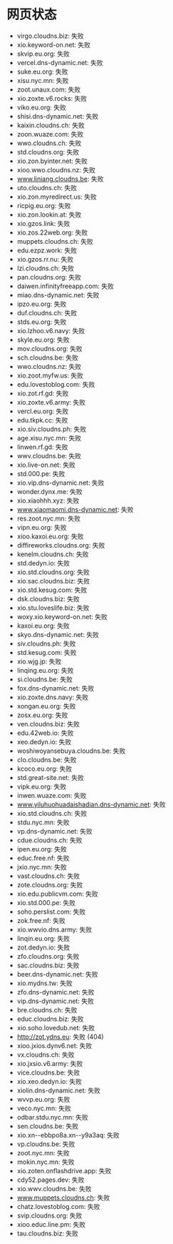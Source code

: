 # 网页状态
- virgo.cloudns.biz: 失败
- xio.keyword-on.net: 失败
- skvip.eu.org: 失败
- vercel.dns-dynamic.net: 失败
- suke.eu.org: 失败
- xisu.nyc.mn: 失败
- zoot.unaux.com: 失败
- xio.zoxte.v6.rocks: 失败
- viko.eu.org: 失败
- shisi.dns-dynamic.net: 失败
- kaixin.cloudns.ch: 失败
- zoon.wuaze.com: 失败
- wwo.cloudns.ch: 失败
- std.cloudns.org: 失败
- xio.zon.byinter.net: 失败
- xioo.wwo.cloudns.nz: 失败
- www.liniang.cloudns.be: 失败
- uto.cloudns.ch: 失败
- xio.zon.myredirect.us: 失败
- ricpig.eu.org: 失败
- xio.zon.lookin.at: 失败
- xio.gzos.link: 失败
- xio.zos.22web.org: 失败
- muppets.cloudns.ch: 失败
- edu.ezpz.work: 失败
- xio.gzos.rr.nu: 失败
- lzi.cloudns.ch: 失败
- pan.cloudns.org: 失败
- daiwen.infinityfreeapp.com: 失败
- miao.dns-dynamic.net: 失败
- ipzo.eu.org: 失败
- duf.cloudns.ch: 失败
- stds.eu.org: 失败
- xio.lzhoo.v6.navy: 失败
- skyle.eu.org: 失败
- mov.cloudns.org: 失败
- sch.cloudns.be: 失败
- wwo.cloudns.nz: 失败
- xio.zoot.myfw.us: 失败
- edu.lovestoblog.com: 失败
- xio.zot.rf.gd: 失败
- xio.zoxte.v6.army: 失败
- vercl.eu.org: 失败
- edu.tkpk.cc: 失败
- xio.siv.cloudns.ph: 失败
- age.xisu.nyc.mn: 失败
- linwen.rf.gd: 失败
- wwv.cloudns.be: 失败
- xio.live-on.net: 失败
- std.000.pe: 失败
- xio.vip.dns-dynamic.net: 失败
- wonder.dynx.me: 失败
- xio.xiaohhh.xyz: 失败
- www.xiaomaomi.dns-dynamic.net: 失败
- res.zoot.nyc.mn: 失败
- vipn.eu.org: 失败
- xioo.kaxoi.eu.org: 失败
- diffireworks.cloudns.org: 失败
- kenelm.cloudns.ch: 失败
- std.dedyn.io: 失败
- xio.std.cloudns.org: 失败
- xio.sac.cloudns.biz: 失败
- xio.std.kesug.com: 失败
- dsk.cloudns.biz: 失败
- xio.stu.loveslife.biz: 失败
- woxy.xio.keyword-on.net: 失败
- kaxoi.eu.org: 失败
- skyo.dns-dynamic.net: 失败
- siv.cloudns.ph: 失败
- std.kesug.com: 失败
- xio.wjg.jp: 失败
- linqing.eu.org: 失败
- si.cloudns.be: 失败
- fox.dns-dynamic.net: 失败
- xio.zoxte.dns.navy: 失败
- xongan.eu.org: 失败
- zosx.eu.org: 失败
- ven.cloudns.biz: 失败
- edu.42web.io: 失败
- xeo.dedyn.io: 失败
- woshiwoyansebuya.cloudns.be: 失败
- clo.cloudns.be: 失败
- kcoco.eu.org: 失败
- std.great-site.net: 失败
- vipk.eu.org: 失败
- inwen.wuaze.com: 失败
- www.yiluhuohuadaishadian.dns-dynamic.net: 失败
- xio.std.cloudns.ch: 失败
- stdu.nyc.mn: 失败
- vp.dns-dynamic.net: 失败
- cdue.cloudns.ch: 失败
- ipen.eu.org: 失败
- educ.free.nf: 失败
- jxio.nyc.mn: 失败
- vast.cloudns.ch: 失败
- zote.cloudns.org: 失败
- xio.edu.publicvm.com: 失败
- xio.std.000.pe: 失败
- soho.perslist.com: 失败
- zok.free.nf: 失败
- xio.wwvio.dns.army: 失败
- linqin.eu.org: 失败
- zot.dedyn.io: 失败
- zfo.cloudns.org: 失败
- sac.cloudns.biz: 失败
- beer.dns-dynamic.net: 失败
- xio.mydns.tw: 失败
- zfo.dns-dynamic.net: 失败
- vip.dns-dynamic.net: 失败
- bre.cloudns.ch: 失败
- educ.cloudns.biz: 失败
- xio.soho.lovedub.net: 失败
- http://zot.ydns.eu: 失败 (404)
- xioo.jxios.dynv6.net: 失败
- vx.cloudns.ch: 失败
- xio.jxsio.v6.army: 失败
- vice.cloudns.be: 失败
- xio.xeo.dedyn.io: 失败
- xiolin.dns-dynamic.net: 失败
- wvvp.eu.org: 失败
- veco.nyc.mn: 失败
- odbar.stdu.nyc.mn: 失败
- sen.cloudns.be: 失败
- xio.xn--ebbpo8a.xn--y9a3aq: 失败
- vp.cloudns.be: 失败
- zoot.nyc.mn: 失败
- mokin.nyc.mn: 失败
- xio.zoten.onflashdrive.app: 失败
- cdy52.pages.dev: 失败
- xio.wwv.cloudns.be: 失败
- www.muppets.cloudns.ch: 失败
- chatz.lovestoblog.com: 失败
- svip.cloudns.org: 失败
- xioo.educ.line.pm: 失败
- tau.cloudns.biz: 失败
